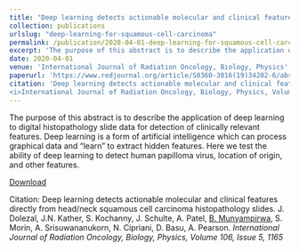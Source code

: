 ```yaml
---
title: "Deep learning detects actionable molecular and clinical features directly from head/neck squamous cell carcinoma histopathology slides"
collection: publications
urlslug: "deep-learning-for-squamous-cell-carcinoma"
permalink: /publication/2020-04-01-deep-learning-for-squamous-cell-carcinoma
excerpt: 'The purpose of this abstract is to describe the application of deep learning to digital histopathology slide data for detection of clinically relevant features. Deep learning is a form of artificial intelligence which can process graphical data and “learn” to extract hidden features. Here we test the ability of deep learning to detect human papilloma virus, location of origin, and other features.'
date: 2020-04-01
venue: 'International Journal of Radiation Oncology, Biology, Physics'
paperurl: 'https://www.redjournal.org/article/S0360-3016(19)34202-6/abstract'
citation: 'Deep learning detects actionable molecular and clinical features directly from head/neck squamous cell carcinoma histopathology slides. J. Dolezal, J.N. Kather, S. Kochanny, J. Schulte, A. Patel, <u> B. Munyampirwa</u>, S. Morin, A. Srisuwananukorn, N. Cipriani,  D. Basu, A. Pearson.
<i>International Journal of Radiation Oncology, Biology, Physics, Volume 106, Issue 5, 1165</i>'
---
```

The purpose of this abstract is to describe the application of deep learning to digital histopathology slide data for detection of clinically relevant features. Deep learning is a form of artificial intelligence which can process graphical data and “learn” to extract hidden features. Here we test the ability of deep learning to detect human papilloma virus, location of origin, and other features.

[Download](https://www.redjournal.org/article/S0360-3016(19)34202-6/abstract)

Citation: Deep learning detects actionable molecular and clinical features directly from head/neck squamous cell carcinoma histopathology slides. J. Dolezal, J.N. Kather, S. Kochanny, J. Schulte, A. Patel, <u> B. Munyampirwa</u>, S. Morin, A. Srisuwananukorn, N. Cipriani,  D. Basu, A. Pearson.
<i>International Journal of Radiation Oncology, Biology, Physics, Volume 106, Issue 5, 1165</i> 